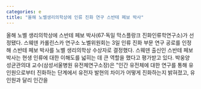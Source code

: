 ```yaml
---
categories: e
title: "올해 노벨생리의학상에 인류 진화 연구 스반테 페보 박사"
---
```

올해 노벨 생리의학상에 스반테 페보 박사(67&middot;독일 막스플랑크 진화인류학연구소)가 선정됐다. 스웨덴 카롤린스카 연구소 노벨위원회는 3일 인류 진화 부문 연구 공로를 인정해 스반테 페보 박사를 노벨 생리의학상 수상자로 결정했다. 스웨덴 출신인 스반테 페보 박사는 현생 인류에 대한 이해도를 넓히는 데 큰 역할을 했다고 평가받고 있다. 박웅양 성균관의대 교수(삼성서울병원 유전체연구소장)은 "인간 유전체에 대한 연구를 통해 유인원으로부터 진화하는 단계에서 유전자 발현의 차이가 어떻게 진화하는지 밝혀졌고, 유인원과 달리 인간을